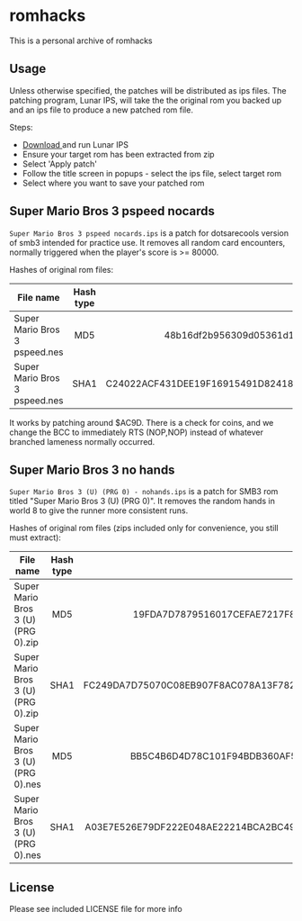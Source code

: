 romhacks
========

This is a personal archive of romhacks

Usage
-----

Unless otherwise specified, the patches will be distributed as ips files.
The patching program, Lunar IPS, will take the the original rom you backed
up and an ips file to produce a new patched rom file.

Steps:

* [Download <link>](https://www.romhacking.net/utilities/240/) and run Lunar IPS
* Ensure your target rom has been extracted from zip
* Select 'Apply patch'
* Follow the title screen in popups - select the ips file, select target rom
* Select where you want to save your patched rom

Super Mario Bros 3 pspeed nocards
---------------------------------

`Super Mario Bros 3 pspeed nocards.ips` is a patch for dotsarecools version of
smb3 intended for practice use. It removes all random card encounters, normally
triggered when the player's score is >= 80000.

Hashes of original rom files:

| File name                          | Hash type | Hash                                     |
| ---------------------------------- |:---------:| ----------------------------------------:|
| Super Mario Bros 3 pspeed.nes | MD5       | 48b16df2b956309d05361d1f2b55152f              |
| Super Mario Bros 3 pspeed.nes | SHA1      | C24022ACF431DEE19F16915491D82418625D6DB6      |

It works by patching around $AC9D. There is a check for coins, and we change
the BCC to immediately RTS (NOP,NOP) instead of whatever branched lameness
normally occurred.


Super Mario Bros 3 no hands
---------------------------

`Super Mario Bros 3 (U) (PRG 0) - nohands.ips` is a patch for SMB3 rom titled
"Super Mario Bros 3 (U) (PRG 0)". It removes the random hands in world 8 to
give the runner more consistent runs.

Hashes of original rom files (zips included only for convenience, you still
must extract):

| File name                          | Hash type | Hash                                     |
| ---------------------------------- |:---------:| ----------------------------------------:|
| Super Mario Bros 3 (U) (PRG 0).zip | MD5       | 19FDA7D7879516017CEFAE7217F8D444         |
| Super Mario Bros 3 (U) (PRG 0).zip | SHA1      | FC249DA7D75070C08EB907F8AC078A13F782635D |
| Super Mario Bros 3 (U) (PRG 0).nes | MD5       | BB5C4B6D4D78C101F94BDB360AF502F3         |
| Super Mario Bros 3 (U) (PRG 0).nes | SHA1      | A03E7E526E79DF222E048AE22214BCA2BC49C449 |

License
-------

Please see included LICENSE file for more info